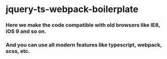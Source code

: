 # jquery-ts-webpack-boilerplate

### Here we make the code compatible with old browsers like IE8, iOS 9 and so on.
### And you can use all modern features like typescript, webpack, scss, etc.
